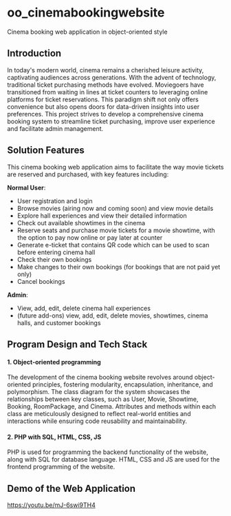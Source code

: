 # oo_cinemabookingwebsite
Cinema booking web application in object-oriented style

## Introduction
In today's modern world, cinema remains a cherished leisure activity, captivating audiences across generations. With the advent of technology, traditional ticket purchasing methods have evolved. Moviegoers have transitioned from waiting in lines at ticket counters to leveraging online platforms for ticket reservations. This paradigm shift not only offers convenience but also opens doors for data-driven insights into user preferences. This project strives to develop a comprehensive cinema booking system to streamline ticket purchasing, improve user experience and facilitate admin management.


## Solution Features
This cinema booking web application aims to facilitate the way movie tickets are reserved and purchased, with key features including:

**Normal User**:
- User registration and login
- Browse movies (airing now and coming soon) and view movie details
- Explore hall experiences and view their detailed information
- Check out available showtimes in the cinema
- Reserve seats and purchase movie tickets for a movie showtime, with the option to pay now online or pay later at counter
- Generate e-ticket that contains QR code which can be used to scan before entering cinema hall
- Check their own bookings
- Make changes to their own bookings (for bookings that are not paid yet only)
- Cancel bookings

**Admin**:
- View, add, edit, delete cinema hall experiences
- (future add-ons) view, add, edit, delete movies, showtimes, cinema halls, and customer bookings


## Program Design and Tech Stack
#### 1. Object-oriented programming
The development of the cinema booking website revolves around object-oriented principles, fostering modularity, encapsulation, inheritance, and polymorphism. The class diagram for the system showcases the relationships between key classes, such as User, Movie, Showtime, Booking, RoomPackage, and Cinema. Attributes and methods within each class are meticulously designed to reflect real-world entities and interactions while ensuring code reusability and maintainability.

#### 2. PHP with SQL, HTML, CSS, JS
PHP is used for programming the backend functionality of the website, along with SQL for database language. HTML, CSS and JS are used for the frontend programming of the website.


## Demo of the Web Application
https://youtu.be/mJ-6swi9TH4

